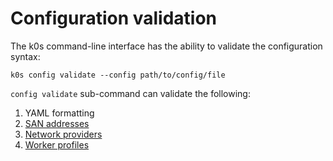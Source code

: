 # Configuration validation

The k0s command-line interface has the ability to validate the configuration syntax:

```shell
k0s config validate --config path/to/config/file
```

`config validate` sub-command can validate the following:

1. YAML formatting
2. [SAN addresses](configuration.md#specapi)
3. [Network providers](configuration.md#specnetwork)
4. [Worker profiles](configuration.md#specworkerprofiles)
